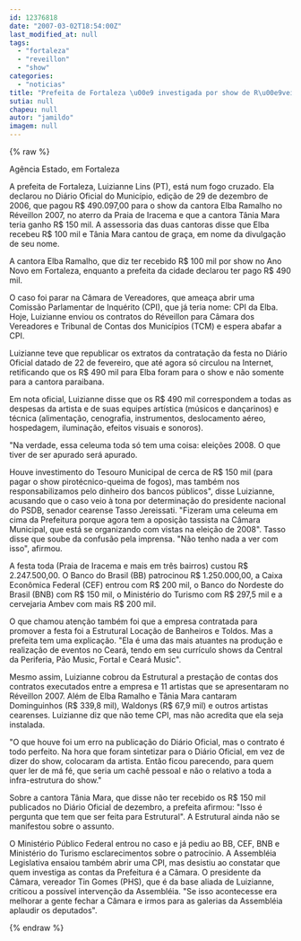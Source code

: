 ```yaml
---
id: 12376818
date: "2007-03-02T18:54:00Z"
last_modified_at: null
tags:
  - "fortaleza"
  - "reveillon"
  - "show"
categories:
  - "noticias"
title: "Prefeita de Fortaleza \u00e9 investigada por show de R\u00e9veillon "
sutia: null
chapeu: null
autor: "jamildo"
imagem: null
---
```

{% raw %}
<p>Ag&ecirc;ncia Estado, em Fortaleza</p>
<p>A prefeita de Fortaleza, Luizianne Lins (PT), est&aacute; num fogo cruzado. Ela declarou no Di&aacute;rio Oficial do Munic&iacute;pio, edi&ccedil;&atilde;o de 29 de dezembro de 2006, que pagou R$ 490.097,00 para o show da cantora Elba Ramalho no R&eacute;veillon 2007, no aterro da Praia de Iracema e que a cantora T&acirc;nia Mara teria ganho R$ 150 mil. A assessoria das duas cantoras disse que Elba recebeu R$ 100 mil e T&acirc;nia Mara cantou de gra&ccedil;a, em nome da divulga&ccedil;&atilde;o de seu nome.</p>
<p>A cantora Elba Ramalho, que diz ter recebido R$ 100 mil por show no Ano Novo em Fortaleza, enquanto a prefeita da cidade declarou ter pago R$ 490 mil.</p>
<p>O caso foi parar na C&acirc;mara de Vereadores, que amea&ccedil;a abrir uma Comiss&atilde;o Parlamentar de Inqu&eacute;rito (CPI), que j&aacute; teria nome: CPI da Elba. Hoje, Luizianne enviou os contratos do R&eacute;veillon para C&acirc;mara dos Vereadores e Tribunal de Contas dos Munic&iacute;pios (TCM) e espera abafar a CPI.</p>
<p>Luizianne teve que republicar os extratos da contrata&ccedil;&atilde;o da festa no Di&aacute;rio Oficial datado de 22 de fevereiro, que at&eacute; agora s&oacute; circulou na Internet, retificando que os R$ 490 mil para Elba foram para o show e n&atilde;o somente para a cantora paraibana.</p>
<p>Em nota oficial, Luizianne disse que os R$ 490 mil correspondem a todas as despesas da artista e de suas equipes art&iacute;stica (m&uacute;sicos e dan&ccedil;arinos) e t&eacute;cnica (alimenta&ccedil;&atilde;o, cenografia, instrumentos, deslocamento a&eacute;reo, hospedagem, ilumina&ccedil;&atilde;o, efeitos visuais e sonoros).</p>
<p>"Na verdade, essa celeuma toda s&oacute; tem uma coisa: elei&ccedil;&otilde;es 2008. O que tiver de ser apurado ser&aacute; apurado.</p>
<p>Houve investimento do Tesouro Municipal de cerca de R$ 150 mil (para pagar o show pirot&eacute;cnico-queima de fogos), mas tamb&eacute;m nos responsabilizamos pelo dinheiro dos bancos p&uacute;blicos", disse Luizianne, acusando que o caso veio &agrave; tona por determina&ccedil;&atilde;o do presidente nacional do PSDB, senador cearense Tasso Jereissati. "Fizeram uma celeuma em cima da Prefeitura porque agora tem a oposi&ccedil;&atilde;o tassista na C&acirc;mara Municipal, que est&aacute; se organizando com vistas na elei&ccedil;&atilde;o de 2008". Tasso disse que soube da confus&atilde;o pela imprensa. "N&atilde;o tenho nada a ver com isso", afirmou.</p>
<p>A festa toda (Praia de Iracema e mais em tr&ecirc;s bairros) custou R$ 2.247.500,00. O Banco do Brasil (BB) patrocinou R$ 1.250.000,00, a Caixa Econ&ocirc;mica Federal (CEF) entrou com R$ 200 mil, o Banco do Nordeste do Brasil (BNB) com R$ 150 mil, o Minist&eacute;rio do Turismo com R$ 297,5 mil e a cervejaria Ambev com mais R$ 200 mil.</p>
<p>O que chamou aten&ccedil;&atilde;o tamb&eacute;m foi que a empresa contratada para promover a festa foi a Estrutural Loca&ccedil;&atilde;o de Banheiros e Toldos. Mas a prefeita tem uma explica&ccedil;&atilde;o. "Ela &eacute; uma das mais atuantes na produ&ccedil;&atilde;o e realiza&ccedil;&atilde;o de eventos no Cear&aacute;, tendo em seu curr&iacute;culo shows da Central da Periferia, P&atilde;o Music, Fortal e Cear&aacute; Music".</p>
<p>Mesmo assim, Luizianne cobrou da Estrutural a presta&ccedil;&atilde;o de contas dos contratos executados entre a empresa e 11 artistas que se apresentaram no R&eacute;veillon 2007. Al&eacute;m de Elba Ramalho e T&acirc;nia Mara cantaram Dominguinhos (R$ 339,8 mil), Waldonys (R$ 67,9 mil) e outros artistas cearenses. Luizianne diz que n&atilde;o teme CPI, mas n&atilde;o acredita que ela seja instalada.</p>
<p>"O que houve foi um erro na publica&ccedil;&atilde;o do Di&aacute;rio Oficial, mas o contrato &eacute; todo perfeito. Na hora que foram sintetizar para o Di&aacute;rio Oficial, em vez de dizer do show, colocaram da artista. Ent&atilde;o ficou parecendo, para quem quer ler de m&aacute; f&eacute;, que seria um cach&ecirc; pessoal e n&atilde;o o relativo a toda a infra-estrutura do show."</p>
<p>Sobre a cantora T&acirc;nia Mara, que disse n&atilde;o ter recebido os R$ 150 mil publicados no Di&aacute;rio Oficial de dezembro, a prefeita afirmou: "Isso &eacute; pergunta que tem que ser feita para Estrutural". A Estrutural ainda n&atilde;o se manifestou sobre o assunto.</p>
<p>O Minist&eacute;rio P&uacute;blico Federal entrou no caso e j&aacute; pediu ao BB, CEF, BNB e Minist&eacute;rio do Turismo esclarecimentos sobre o patroc&iacute;nio. A Assembl&eacute;ia Legislativa ensaiou tamb&eacute;m abrir uma CPI, mas desistiu ao constatar que quem investiga as contas da Prefeitura &eacute; a C&acirc;mara. O presidente da C&acirc;mara, vereador Tin Gomes (PHS), que &eacute; da base aliada de Luizianne, criticou a poss&iacute;vel interven&ccedil;&atilde;o da Assembl&eacute;ia. "Se isso acontecesse era melhorar a gente fechar a C&acirc;mara e irmos para as galerias da Assembl&eacute;ia aplaudir os deputados".</p>
{% endraw %}